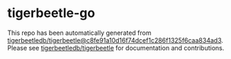 # tigerbeetle-go
This repo has been automatically generated from [tigerbeetledb/tigerbeetle@c8fe91a10d16f74dcef1c286f1325f6caa834ad3](https://github.com/tigerbeetledb/tigerbeetle/commit/c8fe91a10d16f74dcef1c286f1325f6caa834ad3). Please see [tigerbeetledb/tigerbeetle](https://github.com/tigerbeetledb/tigerbeetle) for documentation and contributions.
